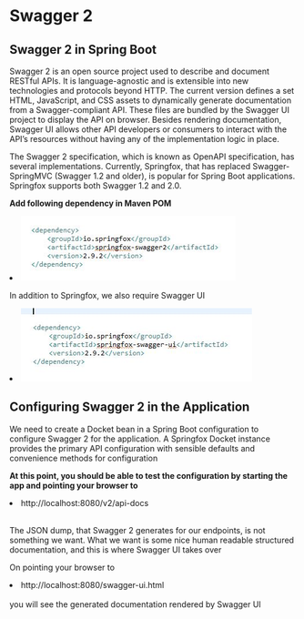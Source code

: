 # Swagger 2

<h2>Swagger 2 in Spring Boot</h2>

Swagger 2 is an open source project used to describe and document RESTful APIs. It is language-agnostic and is extensible into new technologies and protocols beyond HTTP. The current version defines a set HTML, JavaScript, and CSS assets to dynamically generate documentation from a Swagger-compliant API. These files are bundled by the Swagger UI project to display the API on browser. Besides rendering documentation, Swagger UI allows other API developers or consumers to interact with the API’s resources without having any of the implementation logic in place.

The Swagger 2 specification, which is known as OpenAPI specification, has several implementations. Currently, Springfox, that has replaced Swagger-SpringMVC (Swagger 1.2 and older), is popular for Spring Boot applications. Springfox supports both Swagger 1.2 and 2.0.


<strong>Add following dependency in Maven POM</strong>
<li>
<img src="https://github.com/ShahbazHaroon/Swagger-2/blob/master/springfox.JPG" alt="springfox">
</li>


In addition to Springfox, we also require Swagger UI
<li>
<img src="https://github.com/ShahbazHaroon/Swagger-2/blob/master/Swagger-UI.JPG" alt="swaggerUI">
</li>

<h2>Configuring Swagger 2 in the Application</h2>

We need to create a Docket bean in a Spring Boot configuration to configure Swagger 2 for the application. A Springfox Docket instance provides the primary API configuration with sensible defaults and convenience methods for configuration

<strong>At this point, you should be able to test the configuration by starting the app and pointing your browser to</strong>

<li>http://localhost:8080/v2/api-docs</li>
<br/>

<p>The JSON dump, that Swagger 2 generates for our endpoints, is not something we want.
What we want is some nice human readable structured documentation, and this is where Swagger UI takes over</p>

On pointing your browser to
<li>http://localhost:8080/swagger-ui.html</li>
<br/>
you will see the generated documentation rendered by Swagger UI
